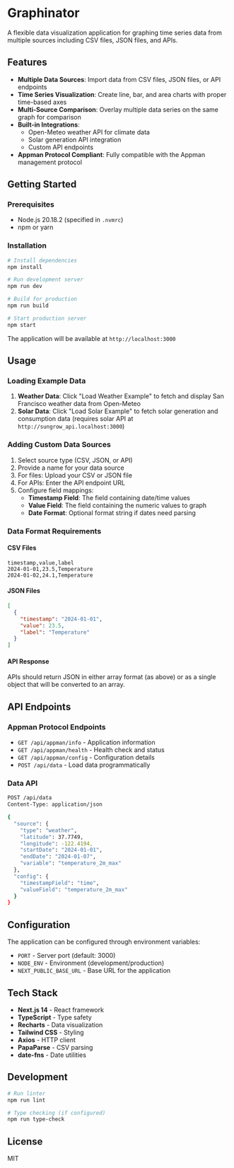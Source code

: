 # Graphinator

A flexible data visualization application for graphing time series data from multiple sources including CSV files, JSON files, and APIs.

## Features

- **Multiple Data Sources**: Import data from CSV files, JSON files, or API endpoints
- **Time Series Visualization**: Create line, bar, and area charts with proper time-based axes
- **Multi-Source Comparison**: Overlay multiple data series on the same graph for comparison
- **Built-in Integrations**:
  - Open-Meteo weather API for climate data
  - Solar generation API integration
  - Custom API endpoints
- **Appman Protocol Compliant**: Fully compatible with the Appman management protocol

## Getting Started

### Prerequisites

- Node.js 20.18.2 (specified in `.nvmrc`)
- npm or yarn

### Installation

```bash
# Install dependencies
npm install

# Run development server
npm run dev

# Build for production
npm run build

# Start production server
npm start
```

The application will be available at `http://localhost:3000`

## Usage

### Loading Example Data

1. **Weather Data**: Click "Load Weather Example" to fetch and display San Francisco weather data from Open-Meteo
2. **Solar Data**: Click "Load Solar Example" to fetch solar generation and consumption data (requires solar API at `http://sungrow_api.localhost:3000`)

### Adding Custom Data Sources

1. Select source type (CSV, JSON, or API)
2. Provide a name for your data source
3. For files: Upload your CSV or JSON file
4. For APIs: Enter the API endpoint URL
5. Configure field mappings:
   - **Timestamp Field**: The field containing date/time values
   - **Value Field**: The field containing the numeric values to graph
   - **Date Format**: Optional format string if dates need parsing

### Data Format Requirements

#### CSV Files
```csv
timestamp,value,label
2024-01-01,23.5,Temperature
2024-01-02,24.1,Temperature
```

#### JSON Files
```json
[
  {
    "timestamp": "2024-01-01",
    "value": 23.5,
    "label": "Temperature"
  }
]
```

#### API Response
APIs should return JSON in either array format (as above) or as a single object that will be converted to an array.

## API Endpoints

### Appman Protocol Endpoints

- `GET /api/appman/info` - Application information
- `GET /api/appman/health` - Health check and status
- `GET /api/appman/config` - Configuration details
- `POST /api/data` - Load data programmatically

### Data API

```bash
POST /api/data
Content-Type: application/json

{
  "source": {
    "type": "weather",
    "latitude": 37.7749,
    "longitude": -122.4194,
    "startDate": "2024-01-01",
    "endDate": "2024-01-07",
    "variable": "temperature_2m_max"
  },
  "config": {
    "timestampField": "time",
    "valueField": "temperature_2m_max"
  }
}
```

## Configuration

The application can be configured through environment variables:

- `PORT` - Server port (default: 3000)
- `NODE_ENV` - Environment (development/production)
- `NEXT_PUBLIC_BASE_URL` - Base URL for the application

## Tech Stack

- **Next.js 14** - React framework
- **TypeScript** - Type safety
- **Recharts** - Data visualization
- **Tailwind CSS** - Styling
- **Axios** - HTTP client
- **PapaParse** - CSV parsing
- **date-fns** - Date utilities

## Development

```bash
# Run linter
npm run lint

# Type checking (if configured)
npm run type-check
```

## License

MIT